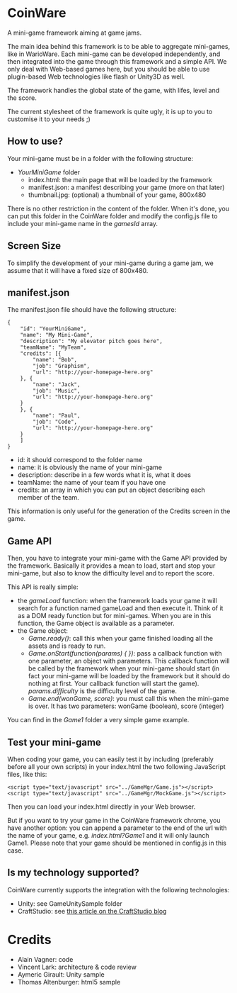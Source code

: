 CoinWare
========

A mini-game framework aiming at game jams.


The main idea behind this framework is to be able to aggregate mini-games, like in WarioWare. Each mini-game can be developed independently, and then integrated into the game through this framework and a simple API. We only deal with Web-based games here, but you should be able to use plugin-based Web technologies like flash or Unity3D as well.

The framework handles the global state of the game, with lifes, level and the score.

The current stylesheet of the framework is quite ugly, it is up to you to customise it to your needs ;)

How to use?
-----------

Your mini-game must be in a folder with the following structure:

* *YourMiniGame* folder
	* index.html: the main page that will be loaded by the framework
	* manifest.json: a manifest describing your game (more on that later)
	* thumbnail.jpg: (optional) a thumbnail of your game, 800x480

There is no other restriction in the content of the folder. When it's done, you can put this folder in the CoinWare folder and modify the config.js file to include your mini-game name in the *gamesId* array.

Screen Size
-----------
To simplify the development of your mini-game during a game jam, we assume that it will have a fixed size of 800x480.


manifest.json
-------------
The manifest.json file should have the following structure:

	{
	    "id": "YourMiniGame",
	    "name": "My Mini-Game",
	    "description": "My elevator pitch goes here",
	    "teamName": "MyTeam",
	    "credits": [{
	        "name": "Bob",
	        "job": "Graphism",
	        "url": "http://your-homepage-here.org"
	    }, {
	        "name": "Jack",
	        "job": "Music",
	        "url": "http://your-homepage-here.org"
	    }
	    }, {
	        "name": "Paul",
	        "job": "Code",
	        "url": "http://your-homepage-here.org"
	    }
	    ]
	}

* id: it should correspond to the folder name
* name: it is obviously the name of your mini-game
* description: describe in a few words what it is, what it does
* teamName: the name of your team if you have one
* credits: an array in which you can put an object describing each member of the team.

This information is only useful for the generation of the Credits screen in the game.


Game API
--------

Then, you have to integrate your mini-game with the Game API provided by the framework. Basically it provides a mean to load, start and stop your mini-game, but also to know the difficulty level and to report the score.

This API is really simple:
* the *gameLoad* function: when the framework loads your game it will search for a function named gameLoad and then execute it. Think of it as a DOM ready function but for mini-games. When you are in this function, the Game object is available as a parameter.
* the Game object: 
	* *Game.ready()*: call this when your game finished loading all the assets and is ready to run.
	* *Game.onStart(function(params) {  })*: pass a callback function with one parameter, an object with parameters. This callback function will be called by the framework when your mini-game should start (in fact your mini-game will be loaded by the framework but it should do nothing at first. Your callback function will start the game). *params.difficulty* is the difficulty level of the game.
	* *Game.end(wonGame, score)*: you must call this when the mini-game is over. It has two parameters: wonGame (boolean), score (integer)
	
You can find in the *Game1* folder a very simple game example.

Test your mini-game
--------------------

When coding your game, you can easily test it by including (preferably before all your own scripts) in your index.html the two following JavaScript files, like this:

	<script type="text/javascript" src="../GameMgr/Game.js"></script> 
	<script type="text/javascript" src="../GameMgr/MockGame.js"></script> 

Then you can load your index.html directly in your Web browser.

But if you want to try your game in the CoinWare framework chrome, you have another option: you can append a parameter to the end of the url with the name of your game, e.g. *index.html?Game1* and it will only launch Game1. Please note that your game should be mentioned in config.js in this case.


Is my technology supported?
---------------------------
CoinWare currently supports the integration with the following technologies:
* Unity: see GameUnitySample folder
* CraftStudio: see [this article on the CraftStudio blog](http://sparklinlabs.com/2013/08/monkeypatching-the-craftstudio-web-player/)


Credits
=======

* Alain Vagner: code
* Vincent Lark: architecture & code review
* Aymeric Girault: Unity sample
* Thomas Altenburger: html5 sample